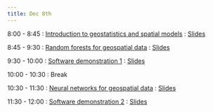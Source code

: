 ```yaml
---
title: Dec 8th
---
```


8:00 - 8:45
: [Introduction to geostatistics and spatial models](#)
  : [Slides](https://wentaozhan1998.github.io/Test/slides/Lec_1_Intro.pdf)

8:45 - 9:30
: [Random forests for geospatial data](#)
  : [Slides](https://github.com/WentaoZhan1998/Test/tree/main/slides/Lec_2_rf.pdf)

9:30 - 10:00
: [Software demonstration 1](#)
  : [Slides](https://github.com/WentaoZhan1998/Test/tree/main/slides/Lec_2_rf.pdf)

10:00 - 10:30
: Break

10:30 - 11:30
: [Neural networks for geospatial data](#)
  : [Slides](https://github.com/WentaoZhan1998/Test/tree/main/slides/Lec_2_rf.pdf)

11:30 - 12:00
: [Software demonstration 2](#)
  : [Slides](https://github.com/WentaoZhan1998/Test/tree/main/slides/Lec_2_rf.pdf)

